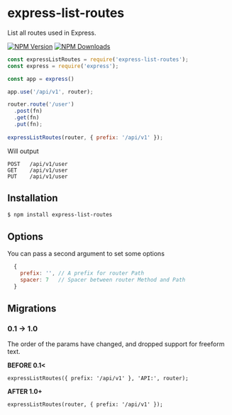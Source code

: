 # express-list-routes

  List all routes used in Express.

  [![NPM Version][npm-image]][npm-url]
  [![NPM Downloads][downloads-image]][downloads-url]

```js
const expressListRoutes = require('express-list-routes');
const express = require('express');

const app = express()

app.use('/api/v1', router);

router.route('/user')
  .post(fn)
  .get(fn)
  .put(fn);
    
expressListRoutes(router, { prefix: '/api/v1' });

```

Will output

```console
POST   /api/v1/user
GET    /api/v1/user
PUT    /api/v1/user
```

## Installation

```bash
$ npm install express-list-routes
```

## Options

You can pass a second argument to set some options

```js
  {
    prefix: '', // A prefix for router Path
    spacer: 7   // Spacer between router Method and Path
  }
```

## Migrations 
### 0.1 -> 1.0
The order of the params have changed, and dropped support for freeform text.

**BEFORE 0.1<**

```expressListRoutes({ prefix: '/api/v1' }, 'API:', router);```

**AFTER 1.0+**

```expressListRoutes(router, { prefix: '/api/v1' });```

[npm-image]: https://img.shields.io/npm/v/express-list-routes.svg?style=flat
[npm-url]: https://npmjs.org/package/express-list-routes
[downloads-image]: https://img.shields.io/npm/dm/express-list-routes.svg?style=flat
[downloads-url]: https://npmjs.org/package/express-list-routes
[travis-image]: https://img.shields.io/travis/strongloop/express-list-routes.svg?style=flat
[travis-url]: https://travis-ci.org/strongloop/express-list-routes
[coveralls-image]: https://img.shields.io/coveralls/strongloop/express-list-routes.svg?style=flat
[coveralls-url]: https://coveralls.io/r/strongloop/express-list-routes?branch=master
